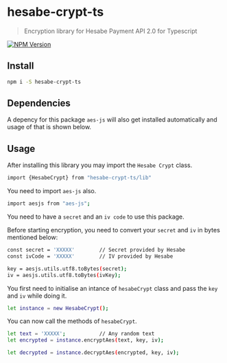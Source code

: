 # hesabe-crypt-ts

> Encryption library for Hesabe Payment API 2.0 for Typescript

[![NPM Version][npm-image]][npm-url]

## Install

```bash
npm i -S hesabe-crypt-ts
```

## Dependencies

A depency for this package `aes-js` will also get installed automatically and usage of that is shown below.

## Usage

After installing this library you may import the `Hesabe Crypt` class.

```bash
import {HesabeCrypt} from "hesabe-crypt-ts/lib"
```

You need to import `aes-js` also.

```bash
import aesjs from "aes-js";
```

You need to have a `secret` and an `iv code` to use this package.

Before starting encryption, you need to convert your `secret` and `iv` in bytes mentioned below:

```bash
const secret = 'XXXXX'        // Secret provided by Hesabe
const ivCode = 'XXXXX'        // IV provided by Hesabe

key = aesjs.utils.utf8.toBytes(secret);
iv = aesjs.utils.utf8.toBytes(ivKey);
```

You first need to initialise an intance of `hesabeCrypt` class and pass the `key` and `iv` while doing it.

```bash
let instance = new HesabeCrypt();
```

You can now call the methods of `hesabeCrypt`.

```bash
let text = 'XXXXX';           // Any random text
let encrypted = instance.encryptAes(text, key, iv);

let decrypted = instance.decryptAes(encrypted, key, iv);

```

[npm-image]: https://hesabe-assets.s3.me-south-1.amazonaws.com/Hesabe-Logo.png
[npm-url]: https://www.npmjs.com/package/hesabe-crypt-ts
